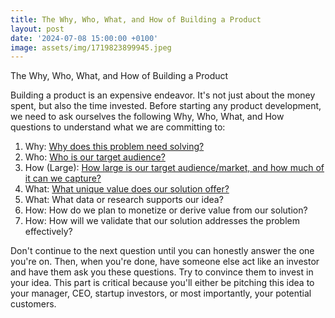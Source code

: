 ```yaml
---
title: The Why, Who, What, and How of Building a Product
layout: post
date: '2024-07-08 15:00:00 +0100'
image: assets/img/1719823899945.jpeg
---
```


The Why, Who, What, and How of Building a Product

Building a product is an expensive endeavor. It's not just about the money spent, but also the time invested. Before starting any product development, we need to ask ourselves the following Why, Who, What, and How questions to understand what we are committing to:

1. Why: [Why does this problem need solving?](/2024/07/26/why-does-this-problem-need-solving-the-why-who-what-and-how-of-building-a-product.html)
2. Who: [Who is our target audience?](/2024/08/06/who-is-our-target-audience-the-why-who-what-and-how-of-building-a-product.html)
3. How (Large): [How large is our target audience/market, and how much of it can we capture?](/2024/08/14/how-large-is-our-target-audience-market-and-how-much-of-it-can-we-capture-the-why-who-what-and-how-of-building-a-product.html)
4. What: [What unique value does our solution offer?](/2024/08/21/what-unique-value-does-our-solution-offer-the-why-who-what-and-how-of-building-a-product.html)
5. What: What data or research supports our idea?
6. How: How do we plan to monetize or derive value from our solution?
7. How: How will we validate that our solution addresses the problem effectively?

Don't continue to the next question until you can honestly answer the one you're on. Then, when you're done, have someone else act like an investor and have them ask you these questions. Try to convince them to invest in your idea. This part is critical because you'll either be pitching this idea to your manager, CEO, startup investors, or most importantly, your potential customers.
